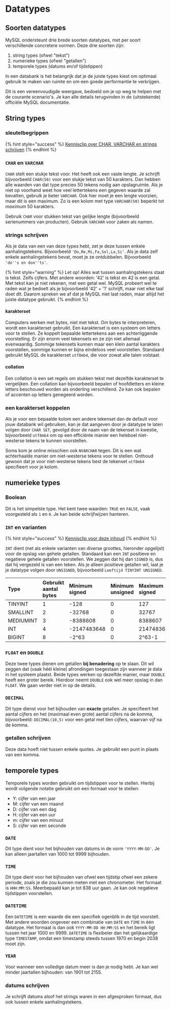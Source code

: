 # Datatypes

## Soorten datatypes

MySQL ondersteunt drie brede soorten datatypes, met per soort verschillende concretere vormen. Deze drie soorten zijn:

1. string types \(ofwel "tekst"\)
2. numerieke types \(ofwel "getallen"\)
3. temporele types \(datums en/of tijdstippen\)

In een databank is het belangrijk dat je de juiste types kiest om optimaal gebruik te maken van ruimte en om een goede performantie te verkrijgen.

Dit is een vereenvoudigde weergave, bedoeld om je op weg te helpen met de courante scenario's. Je kan alle details terugvinden in de \(uitstekende\) officiële MySQL documentatie.

## String types

### sleutelbegrippen

{% hint style="success" %}
[Kennisclip over CHAR, VARCHAR en strings schrijven](https://youtu.be/iMVUZCQkXvc)
{% endhint %}

### `CHAR` en `VARCHAR`

`CHAR` stelt een stukje tekst voor. Het heeft ook een vaste lengte. Je schrijft bijvoorbeeld `CHAR(50)` voor een stukje tekst van 50 karakters. Dan hebben alle waarden van dat type precies 50 tekens nodig aan opslagruimte. Als je niet op voorhand weet hoe veel lettertekens een gegeven waarde zal bevatten, gebruik je beter `VARCHAR`. Ook hier moet je een lengte voorzien, maar dit is een maximum. Zo is een kolom met type `VARCHAR(50)` beperkt tot _maximum_ 50 karakters.

Gebruik `CHAR` voor stukken tekst van gelijke lengte \(bijvoorbeeld serienummers van producten\). Gebruik `VARCHAR` voor zaken als namen.

### strings schrijven

Als je data van een van deze types hebt, zet je deze tussen enkele aanhalingstekens. Bijvoorbeeld `'Do,Re,Mi,Fa,Sol,La,Si'`. Als je data zelf enkele aanhalingstekens bevat, moet je ze ontdubbelen. Bijvoorbeeld `'do''s en don''ts'`.

{% hint style="warning" %}
Let op! Alles wat tussen aanhalingstekens staat is tekst. Zelfs cijfers. Met andere woorden: '42' is tekst en 42 is een getal. Met tekst kan je niet rekenen, met een getal wel. MySQL probeert wel te raden wat je bedoelt als je bijvoorbeeld '42' + '1' schrijft, maar niet elke taal doet dit. Daarom spreken we af dat je MySQL niet laat raden, maar altijd het juiste datatype gebruikt.
{% endhint %}

#### karakterset

Computers werken met bytes, niet met tekst. Om bytes te interpreteren, wordt een karakterset gebruikt. Een karakterset is een systeem om letters voor te stellen. Ze koppelt bepaalde lettertekens aan een achterliggende voorstelling. Er zijn enorm veel tekensets en ze zijn niet allemaal evenwaardig. Sommige tekensets kunnen maar een klein aantal karakters voorstellen, sommige kunnen er bijna eindeloos veel voorstellen. Standaard gebruikt MySQL de karakterset `utf8mb4`, die voor zowat alle talen volstaat.

#### collation

Een collation is een set regels om stukken tekst met dezelfde karakterset te vergelijken. Een collation kan bijvoorbeeld bepalen of hoofdletters en kleine letters beschouwd worden als onderling verschillend. Ze kan ook bepalen of accenten op letters genegeerd worden.

### een karakterset koppelen

Als je voor een bepaalde kolom een andere tekenset dan de default voor jouw databank wil gebruiken, kan je dat aangeven door je datatype te laten volgen door `CHAR SET`, gevolgd door de naam van de tekenset in kwestie, bijvoorbeeld `utf8mb4` om op een efficiënte manier een heleboel niet-westerse tekens te kunnen voorstellen.

Soms kom je online misschien ook `NVARCHAR` tegen. Dit is een wat achterhaalde manier om niet-westerse tekens voor te stellen. Onthoud gewoon dat je voor niet-westerse tekens best de tekenset `utf8mb4` specifieert voor je kolom.

## numerieke types

### Boolean

Dit is het simpelste type. Het kent twee waarden: `TRUE` en `FALSE`, vaak voorgesteld als `1` en `0`. Je kan beide schrijfwijzen hanteren.

### `INT` en varianten

{% hint style="success" %}
[Kennisclip voor deze inhoud](https://youtu.be/qsqh8IJRJ1c)
{% endhint %}

`INT` dient \(net als enkele varianten van diverse groottes, hieronder opgelijst\) voor de opslag van gehele getallen. Standaard kan een `INT` positieve en negatieve gehele getallen voorstellen. We zeggen dat hij dan `SIGNED` is, dus dat hij vergezeld is van een teken. Als je alleen positieve getallen wil, laat je je datatype volgen door `UNSIGNED`, bijvoorbeeld `Leeftijd TINYINT UNSIGNED`.

| Type | Gebruikt aantal bytes | Minimum signed | Minimum unsigned | Maximum signed | Maximum unsigned |
| :--- | :--- | :--- | :--- | :--- | :--- |
| TINYINT | 1 | -128 | 0 | 127 | 255 |
| SMALLINT | 2 | -32768 | 0 | 32767 | 65535 |
| MEDIUMINT | 3 | -8388608 | 0 | 8388607 | 16777215 |
| INT | 4 | -2147483648 | 0 | 2147483647 | 4294967295 |
| BIGINT | 8 | -2^63 | 0 | 2^63-1 | 2^64-1 |

### `FLOAT` en `DOUBLE`

Deze twee types dienen om getallen **bij benadering** op te slaan. Dit wil zeggen dat \(vaak héél kleine\) afrondingen toegestaan zijn wanneer je data in het systeem plaatst. Beide types werken op dezelfde manier, maar `DOUBLE` heeft een groter bereik. Hierdoor neemt `DOUBLE` ook wel meer opslag in dan `FLOAT`. We gaan verder niet in op de details.

### `DECIMAL`

Dit type dienst voor het bijhouden van **exacte** getallen. Je specifieert het aantal cijfers en het \(maximaal even grote\) aantal cijfers na de komma, bijvoorbeeld: `DECIMAL(10,5)` voor een getal met tien cijfers, waarvan vijf na de komma.

### getallen schrijven

Deze data hoeft niet tussen enkele quotes. Je gebruikt een punt in plaats van een komma.

## temporele types

Temporele types worden gebruikt om tijdstippen voor te stellen. Hierbij wordt volgende notatie gebruikt om een formaat voor te stellen:

* Y: cijfer van een jaar
* M: cijfer van een maand
* D: cijfer van een dag
* H: cijfer van een uur
* m: cijfer van een minuut
* S: cijfer van een seconde

### `DATE`

Dit type dient voor het bijhouden van datums in de vorm `'YYYY-MM-DD'`. Je kan alleen jaartallen van 1000 tot 9999 bijhouden.

### `TIME`

Dit type dient voor het bijhouden van ofwel een tijdstip ofwel een zekere periode, zoals je die zou kunnen meten met een chronometer. Het formaat is `HHH:MM:SS`. Meerbepaald kan je tot 838 uur gaan. Je kan ook negatieve tijdstippen voorstellen.

### `DATETIME`

Een `DATETIME` is een waarde die een specifiek ogenblik in de tijd voorstelt. Met andere woorden ongeveer een combinatie van `DATE` en `TIME` in één datatype. Het formaat is dan ook `YYYY-MM-DD HH:MM:SS` en het bereik ligt tussen het jaar 1000 en 9999. `DATETIME` is flexibeler dan het gelijkaardige type `TIMESTAMP`, omdat een timestamp steeds tussen 1970 en begin 2038 moet zijn.

### `YEAR`

Voor wanneer een volledige datum meer is dan je nodig hebt. Je kan wel minder jaartallen bijhouden: van 1901 tot 2155.

### datums schrijven

Je schrijft datums alsof het strings waren in een afgesproken formaat, dus ook tussen enkele aanhalingstekens.

